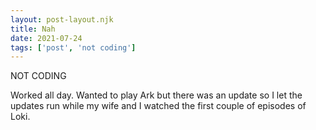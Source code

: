```yaml
---
layout: post-layout.njk
title: Nah
date: 2021-07-24
tags: ['post', 'not coding']
---
```

<!-- Excerpt Start -->
NOT CODING
<!-- Excerpt End -->

Worked all day. Wanted to play Ark but there was an update so I let the updates run while my wife and I watched the first couple of episodes of Loki.
